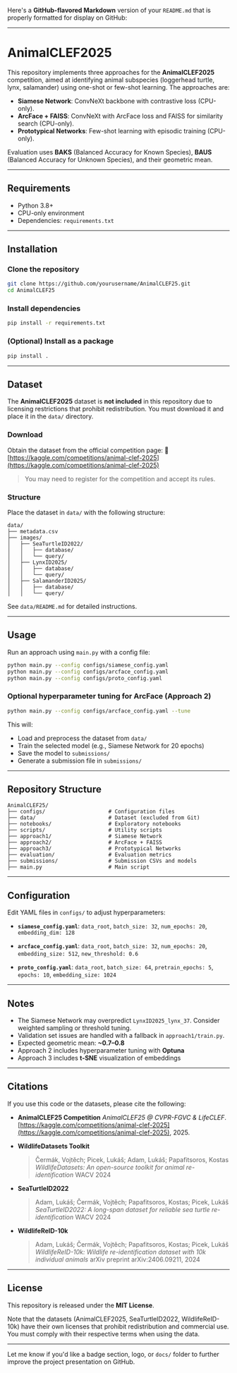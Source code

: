 Here's a **GitHub-flavored Markdown** version of your `README.md` that is properly formatted for display on GitHub:

---

# AnimalCLEF2025

This repository implements three approaches for the **AnimalCLEF2025** competition, aimed at identifying animal subspecies (loggerhead turtle, lynx, salamander) using one-shot or few-shot learning. The approaches are:

* **Siamese Network**: ConvNeXt backbone with contrastive loss (CPU-only).
* **ArcFace + FAISS**: ConvNeXt with ArcFace loss and FAISS for similarity search (CPU-only).
* **Prototypical Networks**: Few-shot learning with episodic training (CPU-only).

Evaluation uses **BAKS** (Balanced Accuracy for Known Species), **BAUS** (Balanced Accuracy for Unknown Species), and their geometric mean.

---

## Requirements

* Python 3.8+
* CPU-only environment
* Dependencies: `requirements.txt`

---

## Installation

### Clone the repository

```bash
git clone https://github.com/yourusername/AnimalCLEF25.git
cd AnimalCLEF25
```

### Install dependencies

```bash
pip install -r requirements.txt
```

### (Optional) Install as a package

```bash
pip install .
```

---

## Dataset

The **AnimalCLEF2025** dataset is **not included** in this repository due to licensing restrictions that prohibit redistribution. You must download it and place it in the `data/` directory.

### Download

Obtain the dataset from the official competition page:
🔗 [https://kaggle.com/competitions/animal-clef-2025](https://kaggle.com/competitions/animal-clef-2025)

> You may need to register for the competition and accept its rules.

### Structure

Place the dataset in `data/` with the following structure:

```
data/
├── metadata.csv
├── images/
│   ├── SeaTurtleID2022/
│   │   ├── database/
│   │   └── query/
│   ├── LynxID2025/
│   │   ├── database/
│   │   └── query/
│   ├── SalamanderID2025/
│   │   ├── database/
│   │   └── query/
```

See `data/README.md` for detailed instructions.

---

## Usage

Run an approach using `main.py` with a config file:

```bash
python main.py --config configs/siamese_config.yaml
python main.py --config configs/arcface_config.yaml
python main.py --config configs/proto_config.yaml
```

### Optional hyperparameter tuning for ArcFace (Approach 2)

```bash
python main.py --config configs/arcface_config.yaml --tune
```

This will:

* Load and preprocess the dataset from `data/`
* Train the selected model (e.g., Siamese Network for 20 epochs)
* Save the model to `submissions/`
* Generate a submission file in `submissions/`

---

## Repository Structure

```
AnimalCLEF25/
├── configs/                    # Configuration files
├── data/                       # Dataset (excluded from Git)
├── notebooks/                  # Exploratory notebooks
├── scripts/                    # Utility scripts
├── approach1/                  # Siamese Network
├── approach2/                  # ArcFace + FAISS
├── approach3/                  # Prototypical Networks
├── evaluation/                 # Evaluation metrics
├── submissions/                # Submission CSVs and models
├── main.py                     # Main script
```

---

## Configuration

Edit YAML files in `configs/` to adjust hyperparameters:

* **`siamese_config.yaml`**:
  `data_root`, `batch_size: 32`, `num_epochs: 20`, `embedding_dim: 128`

* **`arcface_config.yaml`**:
  `data_root`, `batch_size: 32`, `num_epochs: 20`, `embedding_size: 512`, `new_threshold: 0.6`

* **`proto_config.yaml`**:
  `data_root`, `batch_size: 64`, `pretrain_epochs: 5`, `epochs: 10`, `embedding_size: 1024`

---

## Notes

* The Siamese Network may overpredict `LynxID2025_lynx_37`. Consider weighted sampling or threshold tuning.
* Validation set issues are handled with a fallback in `approach1/train.py`.
* Expected geometric mean: **\~0.7–0.8**
* Approach 2 includes hyperparameter tuning with **Optuna**
* Approach 3 includes **t-SNE** visualization of embeddings

---

## Citations

If you use this code or the datasets, please cite the following:

* **AnimalCLEF25 Competition**
  *AnimalCLEF25 @ CVPR-FGVC & LifeCLEF*.
  [https://kaggle.com/competitions/animal-clef-2025](https://kaggle.com/competitions/animal-clef-2025), 2025.

* **WildlifeDatasets Toolkit**

  > Čermák, Vojtěch; Picek, Lukáš; Adam, Lukáš; Papafitsoros, Kostas
  > *WildlifeDatasets: An open-source toolkit for animal re-identification*
  > WACV 2024

* **SeaTurtleID2022**

  > Adam, Lukáš; Čermák, Vojtěch; Papafitsoros, Kostas; Picek, Lukáš
  > *SeaTurtleID2022: A long-span dataset for reliable sea turtle re-identification*
  > WACV 2024

* **WildlifeReID-10k**

  > Adam, Lukáš; Čermák, Vojtěch; Papafitsoros, Kostas; Picek, Lukáš
  > *WildlifeReID-10k: Wildlife re-identification dataset with 10k individual animals*
  > arXiv preprint arXiv:2406.09211, 2024

---

## License

This repository is released under the **MIT License**.

Note that the datasets (AnimalCLEF2025, SeaTurtleID2022, WildlifeReID-10k) have their own licenses that prohibit redistribution and commercial use. You must comply with their respective terms when using the data.

---

Let me know if you'd like a badge section, logo, or `docs/` folder to further improve the project presentation on GitHub.
